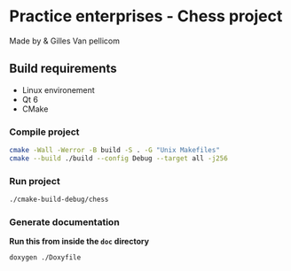 # Practice enterprises - Chess project

Made by <placeholder> & Gilles Van pellicom

## Build requirements
- Linux environement
- Qt 6
- CMake

### Compile project
```bash
cmake -Wall -Werror -B build -S . -G "Unix Makefiles"
cmake --build ./build --config Debug --target all -j256
```

### Run project
```bash
./cmake-build-debug/chess
```

### Generate documentation
**Run this from inside the `doc` directory**

```bash
doxygen ./Doxyfile
```
